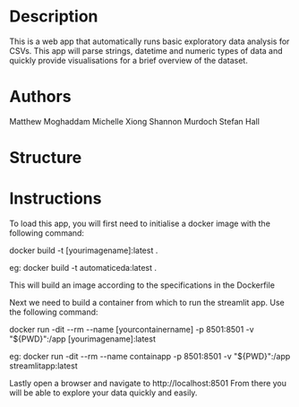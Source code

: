 # Description
This is a web app that automatically runs basic exploratory data analysis for CSVs.
This app will parse strings, datetime and numeric types of data and quickly provide visualisations for a brief overview of the dataset.

# Authors
Matthew Moghaddam
Michelle Xiong
Shannon Murdoch
Stefan Hall

# Structure

# Instructions
To load this app, you will first need to initialise a docker image with the following command:

docker build -t [yourimagename]:latest .

eg:
    docker build -t automaticeda:latest .

This will build an image according to the specifications in the Dockerfile

Next we need to build a container from which to run the streamlit app. Use the following command:

docker run -dit --rm --name [yourcontainername] -p 8501:8501 -v "${PWD}":/app [yourimagename]:latest

eg:
    docker run -dit --rm --name containapp -p 8501:8501 -v "${PWD}":/app streamlitapp:latest

Lastly open a browser and navigate to http://localhost:8501 
From there you will be able to explore your data quickly and easily.